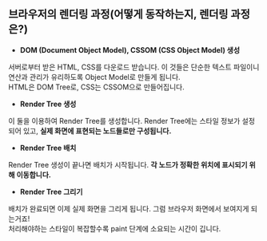 ## 브라우저의 렌더링 과정(어떻게 동작하는지, 렌더링 과정은?)

- **DOM (Document Object Model), CSSOM (CSS Object Model) 생성**

서버로부터 받은 HTML, CSS를 다운로드 받습니다. 이 것들은 단순한 텍스트 파일이니 연산과 관리가 유리하도록 Object Model로 만들게 됩니다.
<br> HTML은 DOM Tree로, CSS는 CSSOM으로 만들어집니다.

- **Render Tree 생성**

이 둘을 이용하여 Render Tree를 생성합니다. Render Tree에는 스타일 정보가 설정되어 있고, **실제 화면에 표현되는 노드들로만 구성됩니다.**

- **Render Tree 배치**

Render Tree 생성이 끝나면 배치가 시작됩니다. **각 노드가 정확한 위치에 표시되기 위해 이동합니다.**

- **Render Tree 그리기**

배치가 완료되면 이제 실제 화면을 그리게 됩니다. 그럼 브라우저 화면에서 보여지게 되는거죠!
<br> 처리해야하는 스타일이 복잡할수록 paint 단계에 소요되는 시간이 깁니다.
